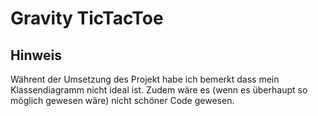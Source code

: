 # Gravity TicTacToe

## Hinweis

Währent der Umsetzung des Projekt habe ich bemerkt dass mein Klassendiagramm nicht ideal ist. Zudem wäre es (wenn es überhaupt so möglich gewesen wäre) nicht schöner Code gewesen.
